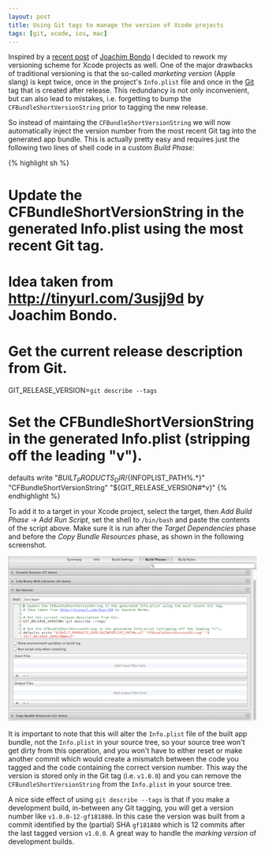 ```yaml
---
layout: post
title: Using Git tags to manage the version of Xcode projects
tags: [git, xcode, ios, mac]
---
```


Inspired by a
[recent post](http://stuff.bondo.net/post/7769890357/using-build-and-version-numbers-and-the-art-of)
of [Joachim Bondo](http://twitter.com/osteslag) I decided to rework my versioning scheme for Xcode
projects as well. One of the major drawbacks of traditional versioning is that the so-called
*marketing version* (Apple slang) is kept twice, once in the project's <code>Info.plist</code>
file and once in the [Git](http://git-scm.com) tag that is created after release. This redundancy
is not only inconvenient, but can also lead to mistakes, i.e. forgetting to bump the
<code>CFBundleShortVersionString</code> prior to tagging the new release.

So instead of maintaing the <code>CFBundleShortVersionString</code> we will now automatically
inject the version number from the most recent Git tag into the generated app bundle. This is
actually pretty easy and requires just the following two lines of shell code in a custom
*Build Phase*:

{% highlight sh %}
# Update the CFBundleShortVersionString in the generated Info.plist using the most recent Git tag.
# Idea taken from http://tinyurl.com/3usjj9d by Joachim Bondo.

# Get the current release description from Git.
GIT_RELEASE_VERSION=`git describe --tags`

# Set the CFBundleShortVersionString in the generated Info.plist (stripping off the leading "v").
defaults write "${BUILT_PRODUCTS_DIR}/${INFOPLIST_PATH%.*}" "CFBundleShortVersionString" "${GIT_RELEASE_VERSION#*v}"
{% endhighlight %}

To add it to a target in your Xcode project, select the target, then *Add Build Phase → Add Run Script*,
set the shell to `/bin/bash` and paste the contents of the script above. Make sure it is run
after the *Target Dependencies* phase and before the *Copy Bundle Resources* phase, as shown in
the following screenshot.

<center><a href="/images/2011/xcode-git-version-run-script.png"><img alt="Xcode Set Version script" src="/images/2011/xcode-git-version-run-script.png" /></a></center>

It is important to note that this will alter the `Info.plist` file of the built app bundle,
not the `Info.plist` in your source tree, so your source tree won't get dirty
from this operation, and you won't have to either reset or make another commit which would
create a mismatch between the code you tagged and the code containing the correct version
number. This way the version is stored only in the Git tag (i.e. `v1.0.0`) and you can
remove the `CFBundleShortVersionString` from the `Info.plist` in your source tree.

A nice side effect of using `git describe --tags` is that if you make a development build,
in-between any Git tagging, you will get a version number like `v1.0.0-12-gf181880`. In this
case the version was built from a commit identified by the (partial) SHA `gf181880` which is
12 commits after the last tagged version `v1.0.0`. A great way to handle the *marking version*
of development builds.


